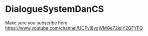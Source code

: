 # DialogueSystemDanCS
Make sure you subscribe here https://www.youtube.com/channel/UCPvi8ygWMGe72lqjY2GFYFQ
